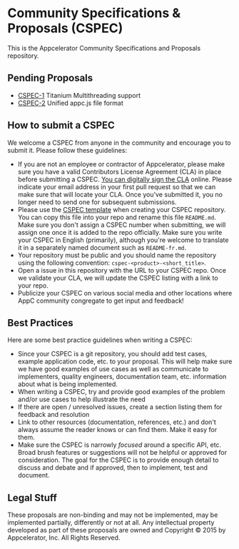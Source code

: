 # Community Specifications & Proposals (CSPEC)

This is the Appcelerator Community Specifications and Proposals repository.

## Pending Proposals

- [CSPEC-1](https://github.com/appcelerator/cspec-titanium-multithreading) Titanium Multithreading support
- [CSPEC-2](https://github.com/appcelerator/cspec-appc-appc.js) Unified appc.js file format

## How to submit a CSPEC

We welcome a CSPEC from anyone in the community and encourage you to submit it.  Please follow these guidelines:

- If you are not an employee or contractor of Appcelerator, please make sure you have a valid Contributors License Agreement (CLA) in place before submitting a CSPEC. [You can digitally sign the CLA](http://bit.ly/app_cla) online. Please indicate your email address in your first pull request so that we can make sure that will locate your CLA.  Once you've submitted it, you no longer need to send one for subsequent submissions.
- Please use the [CSPEC template](template.md) when creating your CSPEC repository.  You can copy this file into your repo and rename this file `README.md`.  Make sure you don't assign a CSPEC number when submitting, we will assign one once it is added to the repo officially. Make sure you write your CSPEC in English (primarily), although you're welcome to translate it in a separately named document such as `README-fr.md`.
- Your repository must be public and you should name the repository using the following convention: `cspec-<product>-<short_title>`.
- Open a issue in this repository with the URL to your CSPEC repo. Once we validate your CLA, we will update the CSPEC listing with a link to your repo.
- Publicize your CSPEC on various social media and other locations where AppC community congregate to get input and feedback!

## Best Practices

Here are some best practice guidelines when writing a CSPEC:

- Since your CSPEC is a git repository, you should add test cases, example application code, etc. to your proposal. This will help make sure we have good examples of use cases as well as communicate to implementers, quality engineers, documentation team, etc. information about what is being implemented.
- When writing a CSPEC, try and provide good examples of the problem and/or use cases to help illustrate the need
- If there are open / unresolved issues, create a section listing them for feedback and resolution
- Link to other resources (documentation, references, etc.) and don't always assume the reader knows or can find them. Make it easy for them.
- Make sure the CSPEC is narrowly _focused_ around a specific API, etc. Broad brush features or suggestions will not be helpful or approved for consideration.  The goal for the CSPEC is to provide enough detail to discuss and debate and if approved, then to implement, test and document.

## Legal Stuff

These proposals are non-binding and may not be implemented, may be implemented partially, differently or not at all. Any intellectual property developed as part of these proposals are owned and Copyright &copy; 2015 by Appcelerator, Inc. All Rights Reserved.

